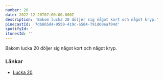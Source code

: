 ```yaml
---
number: 20
date: 2022-12-20T07:00:00.000Z
description: 'Bakom lucka 20 döljer sig något kort och något kryp.'
pinecastId: '7db865d4-9559-419c-a504-791d60eaf04d'
spotifyId: ''
itunesId: ''
---
```


Bakom lucka 20 döljer sig något kort och något kryp.

### Länkar

- [Lucka 20](https://support.apple.com/en-us/HT201361)

